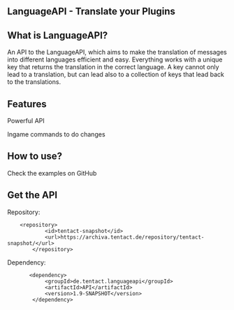 LanguageAPI - Translate your Plugins
-
What is LanguageAPI?
- 
An API to the LanguageAPI, which aims to make the translation of messages into different languages efficient and easy.
Everything works with a unique key that returns the translation in the correct language. A key cannot only lead to a translation,
but can lead also to a collection of keys that lead back to the translations.

Features
-
Powerful API

Ingame commands to do changes

How to use?
-
Check the examples on GitHub

Get the API
-

Repository:
```
	<repository>
            <id>tentact-snapshot</id>
            <url>https://archiva.tentact.de/repository/tentact-snapshot/</url>
        </repository>
```
Dependency:
```
       <dependency>
            <groupId>de.tentact.languageapi</groupId>
            <artifactId>API</artifactId>
            <version>1.9-SNAPSHOT</version>
        </dependency>
```


